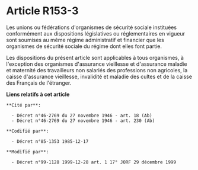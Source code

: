 # Article R153-3

Les unions ou fédérations d'organismes de sécurité sociale instituées conformément aux dispositions législatives ou
réglementaires en vigueur sont soumises au même régime administratif et financier que les organismes de sécurité sociale du
régime dont elles font partie. 

Les dispositions du présent article sont applicables à tous organismes, à l'exception des organismes d'assurance vieillesse
et d'assurance maladie et maternité des travailleurs non salariés des professions non agricoles, la caisse d'assurance
vieillesse, invalidité et maladie des cultes et de la caisse des Français de l'étranger.

**Liens relatifs à cet article**

	**Cité par**:

	  - Décret n°46-2769 du 27 novembre 1946 - art. 18 (Ab)
	  - Décret n°46-2769 du 27 novembre 1946 - art. 230 (Ab)

	**Codifié par**:

	  - Décret n°85-1353 1985-12-17

	**Modifié par**:

	  - Décret n°99-1128 1999-12-28 art. 1 17° JORF 29 décembre 1999
